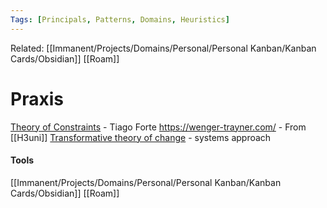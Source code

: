 ```yaml
---
Tags: [Principals, Patterns, Domains, Heuristics]
---
```

Related: [[Immanent/Projects/Domains/Personal/Personal Kanban/Kanban Cards/Obsidian]] [[Roam]] 

# Praxis

[Theory of Constraints](https://medium.com/praxis-blog/theory-of-constraints-101-table-of-contents-8bbb6627915b) - Tiago Forte
https://wenger-trayner.com/ - From [[H3uni]]
[Transformative theory of change](https://www.tipconsortium.net/publication/motion-handbook-developing-a-transformative-theory-of-change/) - systems approach

#### Tools
[[Immanent/Projects/Domains/Personal/Personal Kanban/Kanban Cards/Obsidian]]
[[Roam]]